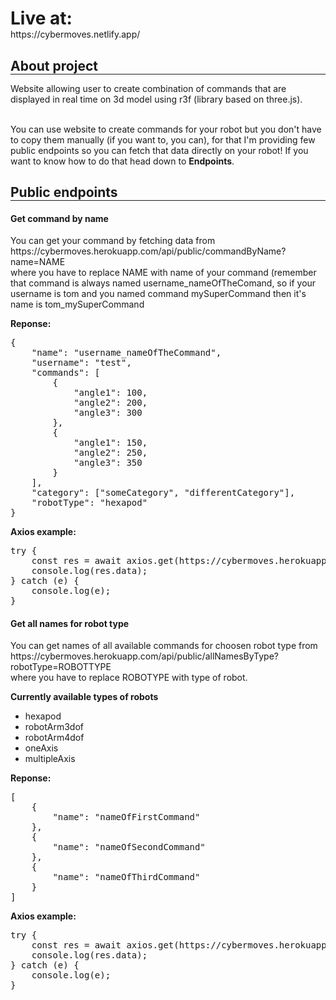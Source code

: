 <h1 style="margin-bottom:0">Live at:</h1>
https://cybermoves.netlify.app/ </br>

<h2 style="margin-bottom:0">About project</h2>
<hr style="margin-top:0">
Website allowing user to create combination of commands that are displayed in real time on 3d model using r3f (library based on three.js). 
<br/><br/>
<p>You can use website to create commands for your robot but you don't have to copy them manually (if you want to, you can), for that I'm providing few public endpoints so you can fetch that data directly on your robot! If you want to know how to do that head down to <b>Endpoints</b>.</p>
<h2 style="margin-bottom:0">Public endpoints</h2>
<hr style="margin-top:0">

<h4>Get command by name</h4>

<p>You can get your command by fetching data from <br>
<a>https://cybermoves.herokuapp.com/api/public/commandByName?name=NAME</a> <br>
where you have to replace NAME with name of your command (remember that command is always named username_nameOfTheComand, so if your username is tom and you named command mySuperCommand then it's name is tom_mySuperCommand</p>

<b>Reponse:</b>

<pre>
{
    "name": "username_nameOfTheCommand",
    "username": "test",
    "commands": [
        {
            "angle1": 100,
            "angle2": 200,
            "angle3": 300
        },
        {
            "angle1": 150,
            "angle2": 250,
            "angle3": 350
        }
    ],
    "category": ["someCategory", "differentCategory"],
    "robotType": "hexapod"
}
</pre>

<b>Axios example:</b>

<pre>
try {
    const res = await axios.get(https://cybermoves.herokuapp.com/api/public/commandByName?name=testName);
    console.log(res.data);
} catch (e) {
    console.log(e);
}
</pre>
<h4>Get all names for robot type</h4>

<p>You can get names of all available commands for choosen robot type from<br>
<a>https://cybermoves.herokuapp.com/api/public/allNamesByType?robotType=ROBOTTYPE</a> <br>
where you have to replace ROBOTYPE with type of robot.</p>

<b>Currently available types of robots</b>

<ul>
<li>hexapod</li>
<li>robotArm3dof</li>
<li>robotArm4dof</li>
<li>oneAxis</li>
<li>multipleAxis</li>
</ul>

<b>Reponse:</b>

<pre>
[
    {
        "name": "nameOfFirstCommand"
    },
    {
        "name": "nameOfSecondCommand"
    },
    {
        "name": "nameOfThirdCommand"
    }
]
</pre>

<b>Axios example:</b>

<pre>
try {
    const res = await axios.get(https://cybermoves.herokuapp.com/api/public/allNamesByType?robotType=hexapod);
    console.log(res.data);
} catch (e) {
    console.log(e);
}
</pre>
